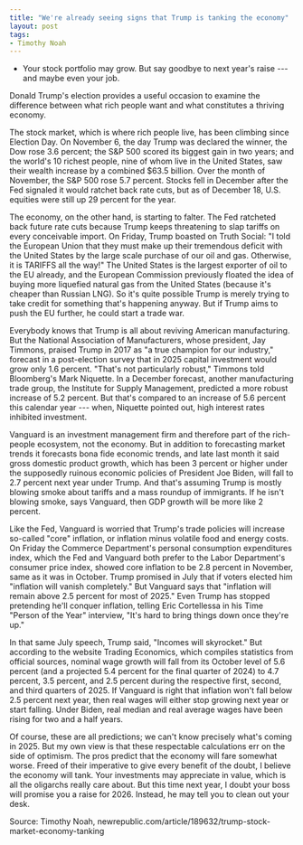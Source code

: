```yaml
---
title: "We're already seeing signs that Trump is tanking the economy"
layout: post
tags:
- Timothy Noah
---
```


- Your stock portfolio may grow. But say goodbye to next year's raise --- and maybe even your job.

Donald Trump's election provides a useful occasion to examine the difference between what rich people want and what constitutes a thriving economy.

The stock market, which is where rich people live, has been climbing since Election Day. On November 6, the day Trump was declared the winner, the Dow rose 3.6 percent; the S&P 500 scored its biggest gain in two years; and the world's 10 richest people, nine of whom live in the United States, saw their wealth increase by a combined $63.5 billion. Over the month of November, the S&P 500 rose 5.7 percent. Stocks fell in December after the Fed signaled it would ratchet back rate cuts, but as of December 18, U.S. equities were still up 29 percent for the year.

The economy, on the other hand, is starting to falter. The Fed ratcheted back future rate cuts because Trump keeps threatening to slap tariffs on every conceivable import. On Friday, Trump boasted on Truth Social: "I told the European Union that they must make up their tremendous deficit with the United States by the large scale purchase of our oil and gas. Otherwise, it is TARIFFS all the way!" The United States is the largest exporter of oil to the EU already, and the European Commission previously floated the idea of buying more liquefied natural gas from the United States (because it's cheaper than Russian LNG). So it's quite possible Trump is merely trying to take credit for something that's happening anyway. But if Trump aims to push the EU further, he could start a trade war.

Everybody knows that Trump is all about reviving American manufacturing. But the National Association of Manufacturers, whose president, Jay Timmons, praised Trump in 2017 as "a true champion for our industry," forecast in a post-election survey that in 2025 capital investment would grow only 1.6 percent. "That's not particularly robust," Timmons told Bloomberg's Mark Niquette. In a December forecast, another manufacturing trade group, the Institute for Supply Management, predicted a more robust increase of 5.2 percent. But that's compared to an increase of 5.6 percent this calendar year --- when, Niquette pointed out, high interest rates inhibited investment.

Vanguard is an investment management firm and therefore part of the rich-people ecosystem, not the economy. But in addition to forecasting market trends it forecasts bona fide economic trends, and late last month it said gross domestic product growth, which has been 3 percent or higher under the supposedly ruinous economic policies of President Joe Biden, will fall to 2.7 percent next year under Trump. And that's assuming Trump is mostly blowing smoke about tariffs and a mass roundup of immigrants. If he isn't blowing smoke, says Vanguard, then GDP growth will be more like 2 percent.

Like the Fed, Vanguard is worried that Trump's trade policies will increase so-called "core" inflation, or inflation minus volatile food and energy costs. On Friday the Commerce Department's personal consumption expenditures index, which the Fed and Vanguard both prefer to the Labor Department's consumer price index, showed core inflation to be 2.8 percent in November, same as it was in October. Trump promised in July that if voters elected him "inflation will vanish completely." But Vanguard says that "inflation will remain above 2.5 percent for most of 2025." Even Trump has stopped pretending he'll conquer inflation, telling Eric Cortellessa in his Time "Person of the Year" interview, "It's hard to bring things down once they're up."

In that same July speech, Trump said, "Incomes will skyrocket." But according to the website Trading Economics, which compiles statistics from official sources, nominal wage growth will fall from its October level of 5.6 percent (and a projected 5.4 percent for the final quarter of 2024) to 4.7 percent, 3.5 percent, and 2.5 percent during the respective first, second, and third quarters of 2025. If Vanguard is right that inflation won't fall below 2.5 percent next year, then real wages will either stop growing next year or start falling. Under Biden, real median and real average wages have been rising for two and a half years.

Of course, these are all predictions; we can't know precisely what's coming in 2025. But my own view is that these respectable calculations err on the side of optimism. The pros predict that the economy will fare somewhat worse. Freed of their imperative to give every benefit of the doubt, I believe the economy will tank. Your investments may appreciate in value, which is all the oligarchs really care about. But this time next year, I doubt your boss will promise you a raise for 2026. Instead, he may tell you to clean out your desk.

Source: Timothy Noah, newrepublic.com/article/189632/trump-stock-market-economy-tanking
